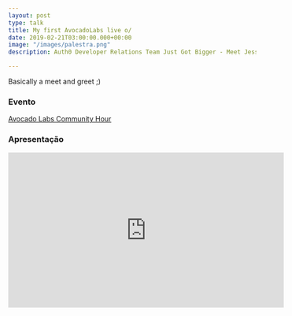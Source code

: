 ```yaml
---
layout: post
type: talk
title: My first AvocadoLabs live o/
date: 2019-02-21T03:00:00.000+00:00
image: "/images/palestra.png"
description: Auth0 Developer Relations Team Just Got Bigger - Meet Jessica Temporal

---
```

Basically a meet and greet ;) 

### Evento
[Avocado Labs Community Hour](https://avocadolabs.dev/recordings/auth0-developer-relations-team-just-got-bigger-meet-jessica-temporal/)

### Apresentação
<center>
<iframe width="560" height="315" src="https://www.youtube.com/embed/zvXtTVURun0" title="YouTube video player" frameborder="0" allow="accelerometer; autoplay; clipboard-write; encrypted-media; gyroscope; picture-in-picture" allowfullscreen></iframe>
</center>